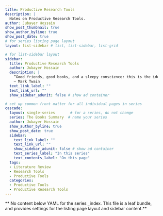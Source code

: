 ```yaml
---
title: Productive Research Tools
description: |
  Notes on Productive Research Tools. 
author: Jubayer Hossain
show_post_thumbnail: true 
show_author_byline: true
show_post_date: true
# for series listing page layout
layout: list-sidebar # list, list-sidebar, list-grid

# for list-sidebar layout
sidebar:
  title: Productive Research Tools
  author: Jubayer Hossain
  description: |
    “Good friends, good books, and a sleepy conscience: this is the ideal life.” <br>
    ― Mark Twain
  text_link_label: ""
  text_link_url: ""
  show_sidebar_adunit: false # show ad container

# set up common front matter for all individual pages in series
cascade:
  layout: single-series       # for a series, do not change
  series: The Books Summary  # name your series
  author: Jubayer Hossain
  show_author_byline: true
  show_post_date: true
  sidebar:
    text_link_label: ""
    text_link_url: ""
    show_sidebar_adunit: false # show ad container
    text_series_label: "In this series"
    text_contents_label: "On this page"
  tags:
  - Literature Review 
  - Research Tools 
  - Productive Tools 
  categories:
  - Productive Tools 
  - Productive Research Tools 
---
```


** No content below YAML for the series _index. This file is a leaf bundle, and provides settings for the listing page layout and sidebar content.**
